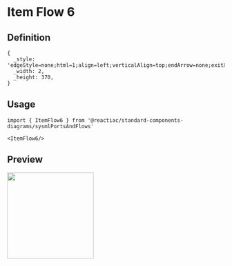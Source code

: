 # Item Flow 6

## Definition

```
{
  _style: 'edgeStyle=none;html=1;align=left;verticalAlign=top;endArrow=none;exitX=1;exitY=0.5;entryX=0;entryY=0.5;',
  _width: 2,
  _height: 370,
}
```

## Usage

```
import { ItemFlow6 } from '@reactiac/standard-components-diagrams/sysmlPortsAndFlows'

<ItemFlow6/>
```

## Preview

<img src="./item-flow-6.png" width="200"/>
